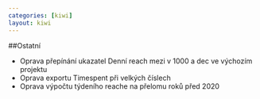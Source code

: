 ```yaml
---
categories: [kiwi]
layout: kiwi
---
```


##Ostatní
<ul>
	<li>Oprava přepínání ukazatel Denní reach mezi v 1000 a dec ve výchozím projektu</li>
	<li>Oprava exportu Timespent při velkých číslech</li>
	<li>Oprava výpočtu týdeního reache na přelomu roků před 2020</li>
</ul>
